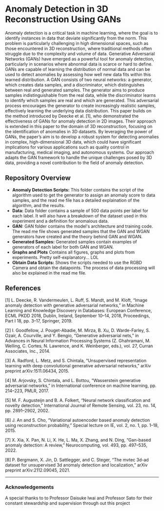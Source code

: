 # Anomaly Detection in 3D Reconstruction Using GANs

Anomaly detection is a critical task in machine learning, where the goal is to identify instances in data that deviate significantly from the norm. This problem is particularly challenging in high dimensional spaces, such as those encountered in 3D reconstruction, where traditional methods often struggle due to the complexity and volume of data. Generative Adversarial Networks (GANs) have emerged as a powerful tool for anomaly detection, particularly in scenarios where abnormal data is scarce or hard to define. GANs are capable of learning the distribution of normal data and can be used to detect anomalies by assessing how well new data fits within this learned distribution. A GAN consists of two neural networks: a generator, which creates data samples, and a discriminator, which distinguishes between real and generated samples. The generator aims to produce samples indistinguishable from the real data, while the discriminator learns to identify which samples are real and which are generated. This adversarial process encourages the generator to create increasingly realistic samples, effectively learning the underlying data distribution. This paper builds on the method introduced by Deecke et al. [1], who demonstrated the effectiveness of GANs for anomaly detection in 2D images. Their approach is extended in this paper to the domain of 3D reconstruction, focusing on the identification of anomalies in 3D datasets. By leveraging the power of GANs, the paper’s aim is to develop a robust system for detecting anomalies in complex, high-dimensional 3D data, which could have significant implications for various applications such as quality control in manufacturing, medical imaging, and autonomous systems. Our approach adapts the GAN framework to handle the unique challenges posed by 3D data, providing a novel contribution to the field of anomaly detection.

## Repository Overview

- **Anomaly Detection Scripts:** This folder contains the script of the algorithm used to get the generator to assign an anomaly score to data samples, and the read me file has a detailed explaination of the algorithm, and the results.
- **Data:** Data folder contains a sample of 500 data points per label for each label. It will also have a breakdown of the dataset used in this experiment and a definition for anomalous data.
- **GAN:** GAN folder contains the model's architecture and training code. The read me file shows generated samples that the GAN and WGAN generators have created and the theory behind GAN and WGAN.
- **Generated Samples:** Generated samples contain examples of generators of each label for both GAN and WGAN.
- **Graphs and Plots** Contains all figures, graphs and plots from experiments. Pretty self-explanatory... LOL
- **Obtain Data Scripts:** Shows the scripts needed to use the RGBD Camera and obtain the datapoints. The process of data processing will also be explained in the read me file.

## References

[1] L. Deecke, R. Vandermeulen, L. Ruff, S. Mandt, and M. Kloft, “Image anomaly detection with generative
adversarial networks,” in Machine Learning and Knowledge Discovery in Databases: European Conference,
ECML PKDD 2018, Dublin, Ireland, September 10–14, 2018, Proceedings, Part I 18, pp. 3–17, Springer, 2019.

[2] I. Goodfellow, J. Pouget-Abadie, M. Mirza, B. Xu, D. Warde-Farley, S. Ozair, A. Courville, and Y. Bengio,
“Generative adversarial nets,” in Advances in Neural Information Processing Systems (Z. Ghahramani,
M. Welling, C. Cortes, N. Lawrence, and K. Weinberger, eds.), vol. 27, Curran Associates, Inc., 2014.

[3] A. Radford, L. Metz, and S. Chintala, “Unsupervised representation learning with deep convolutional generative
adversarial networks,” arXiv preprint arXiv:1511.06434, 2015.

[4] M. Arjovsky, S. Chintala, and L. Bottou, “Wasserstein generative adversarial networks,” in International conference
on machine learning, pp. 214–223, PMLR, 2017.

[5] M. F. Augusteijn and B. A. Folkert, “Neural network classification and novelty detection,” International Journal
of Remote Sensing, vol. 23, no. 14, pp. 2891–2902, 2002.

[6] J. An and S. Cho, “Variational autoencoder based anomaly detection using reconstruction probability,” Special
lecture on IE, vol. 2, no. 1, pp. 1–18, 2015.

[7] X. Xia, X. Pan, N. Li, X. He, L. Ma, X. Zhang, and N. Ding, “Gan-based anomaly detection: A review,”
Neurocomputing, vol. 493, pp. 497–535, 2022.

[8] P. Bergmann, X. Jin, D. Sattlegger, and C. Steger, “The mvtec 3d-ad dataset for unsupervised 3d anomaly
detection and localization,” arXiv preprint arXiv:2112.09045, 2021.

___
### Acknowledgements
A special thanks to to Professor Daisuke Iwai and Professor Sato for their constant stewardship and supervision through out this project
